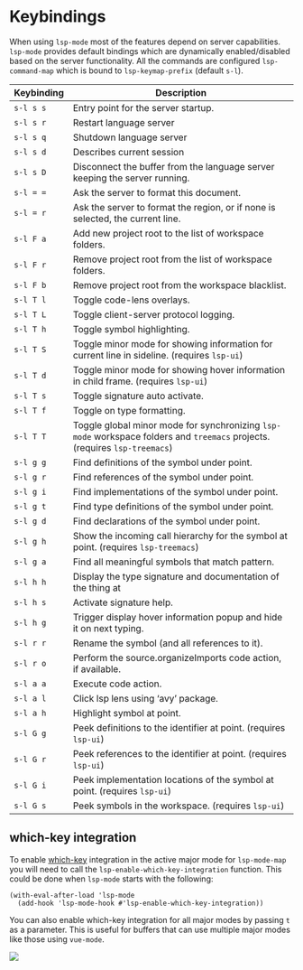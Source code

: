 # Keybindings

When using `lsp-mode` most of the features depend on server
capabilities. `lsp-mode` provides default bindings which are dynamically
enabled/disabled based on the server functionality. All the commands are
configured `lsp-command-map` which is bound to `lsp-keymap-prefix`
(default `s-l`).

| Keybinding | Description                                                                                                                |
| ---------- | -------------------------------------------------------------------------------------------------------------------------- |
| `s-l s s`  | Entry point for the server startup.                                                                                        |
| `s-l s r`  | Restart language server                                                                                                    |
| `s-l s q`  | Shutdown language server                                                                                                   |
| `s-l s d`  | Describes current session                                                                                                  |
| `s-l s D`  | Disconnect the buffer from the language server keeping the server running.                                                 |
| `s-l = =`  | Ask the server to format this document.                                                                                    |
| `s-l = r`  | Ask the server to format the region, or if none is selected, the current line.                                             |
| `s-l F a`  | Add new project root to the list of workspace folders.                                                                     |
| `s-l F r`  | Remove project root from the list of workspace folders.                                                                    |
| `s-l F b`  | Remove project root from the workspace blacklist.                                                                          |
| `s-l T l`  | Toggle code-lens overlays.                                                                                                 |
| `s-l T L`  | Toggle client-server protocol logging.                                                                                     |
| `s-l T h`  | Toggle symbol highlighting.                                                                                                |
| `s-l T S`  | Toggle minor mode for showing information for current line in sideline. (requires `lsp-ui`)                                |
| `s-l T d`  | Toggle minor mode for showing hover information in child frame. (requires `lsp-ui`)                                        |
| `s-l T s`  | Toggle signature auto activate.                                                                                            |
| `s-l T f`  | Toggle on type formatting.                                                                                                 |
| `s-l T T`  | Toggle global minor mode for synchronizing `lsp-mode` workspace folders and `treemacs` projects. (requires `lsp-treemacs`) |
| `s-l g g`  | Find definitions of the symbol under point.                                                                                |
| `s-l g r`  | Find references of the symbol under point.                                                                                 |
| `s-l g i`  | Find implementations of the symbol under point.                                                                            |
| `s-l g t`  | Find type definitions of the symbol under point.                                                                           |
| `s-l g d`  | Find declarations of the symbol under point.                                                                               |
| `s-l g h`  | Show the incoming call hierarchy for the symbol at point. (requires `lsp-treemacs`)                                        |
| `s-l g a`  | Find all meaningful symbols that match pattern.                                                                            |
| `s-l h h`  | Display the type signature and documentation of the thing at                                                               |
| `s-l h s`  | Activate signature help.                                                                                                   |
| `s-l h g`  | Trigger display hover information popup and hide it on next typing.                                                        |
| `s-l r r`  | Rename the symbol (and all references to it).                                                                              |
| `s-l r o`  | Perform the source.organizeImports code action, if available.                                                              |
| `s-l a a`  | Execute code action.                                                                                                       |
| `s-l a l`  | Click lsp lens using ‘avy’ package.                                                                                        |
| `s-l a h`  | Highlight symbol at point.                                                                                                 |
| `s-l G g`  | Peek definitions to the identifier at point. (requires `lsp-ui`)                                                           |
| `s-l G r`  | Peek references to the identifier at point. (requires `lsp-ui`)                                                            |
| `s-l G i`  | Peek implementation locations of the symbol at point. (requires `lsp-ui`)                                                  |
| `s-l G s`  | Peek symbols in the workspace. (requires `lsp-ui`)                                                                         |

## which-key integration

To enable [which-key](https://github.com/justbur/emacs-which-key/)
integration in the active major mode for `lsp-mode-map` you will need to
call the `lsp-enable-which-key-integration` function. This could be done
when `lsp-mode` starts with the following:

```elisp
(with-eval-after-load 'lsp-mode
  (add-hook 'lsp-mode-hook #'lsp-enable-which-key-integration))
```

You can also enable which-key integration for all major modes by passing
`t` as a parameter. This is useful for buffers that can use multiple
major modes like those using `vue-mode`.

![](../examples/which-key.png)

